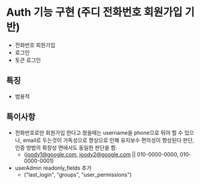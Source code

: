 # Auth 기능 구현 (주디 전화번호 회원가입 기반)

- 전화번호 회원가입
- 로그인
- 토큰 로그인

## 특징

- 범용적

## 특이사항

- 전화번호로만 회원가입 한다고 쳤을때는 username을 phone으로 둬야 할 수 있으나, email로 두는것이 가독성으로 향상으로 인해 유지보수 편의성이 향상된다 판단, 인증 방법의 확장성 면에서도 동일한 판단을 함.
  - (joody1@google.com, joody2@google.com || 010-0000-0000, 010-0000-0001)
- userAdmin readonly_fields 추가
  - ("last_login", "groups", "user_permissions")
